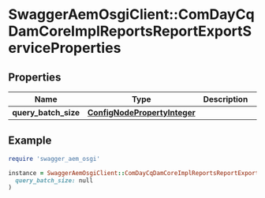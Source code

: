 # SwaggerAemOsgiClient::ComDayCqDamCoreImplReportsReportExportServiceProperties

## Properties

| Name | Type | Description | Notes |
| ---- | ---- | ----------- | ----- |
| **query_batch_size** | [**ConfigNodePropertyInteger**](ConfigNodePropertyInteger.md) |  | [optional] |

## Example

```ruby
require 'swagger_aem_osgi'

instance = SwaggerAemOsgiClient::ComDayCqDamCoreImplReportsReportExportServiceProperties.new(
  query_batch_size: null
)
```

